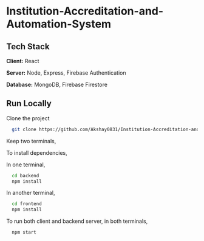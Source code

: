 
# Institution-Accreditation-and-Automation-System



## Tech Stack

**Client:** React

**Server:** Node, Express, Firebase Authentication

**Database:** MongoDB, Firebase Firestore


## Run Locally

Clone the project

```bash
  git clone https://github.com/Akshay0831/Institution-Accreditation-and-Automation-System.git
```

Keep two terminals,

To install dependencies,

In one terminal,

```bash
  cd backend
  npm install
```
In another terminal,

```bash
  cd frontend
  npm install
```

To run both client and backend server, in both terminals,
```bash
  npm start
```


